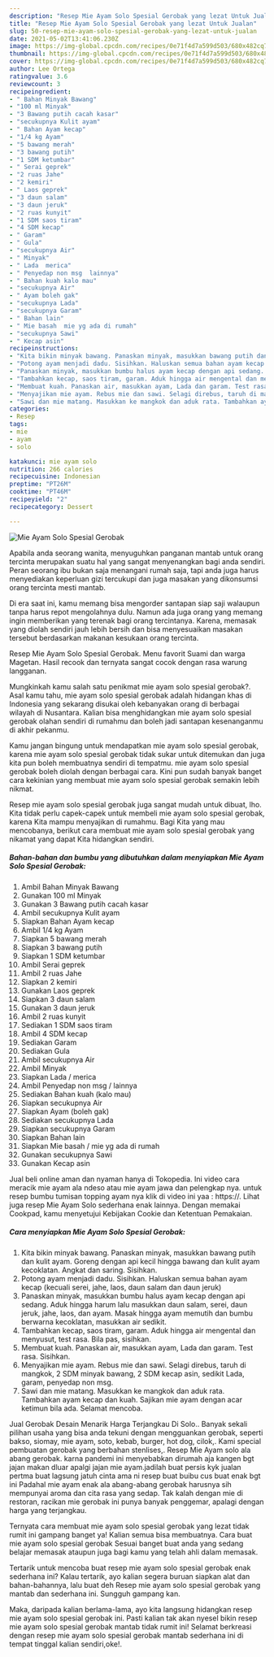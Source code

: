 ```yaml
---
description: "Resep Mie Ayam Solo Spesial Gerobak yang lezat Untuk Jualan"
title: "Resep Mie Ayam Solo Spesial Gerobak yang lezat Untuk Jualan"
slug: 50-resep-mie-ayam-solo-spesial-gerobak-yang-lezat-untuk-jualan
date: 2021-05-02T13:41:06.230Z
image: https://img-global.cpcdn.com/recipes/0e71f4d7a599d503/680x482cq70/mie-ayam-solo-spesial-gerobak-foto-resep-utama.jpg
thumbnail: https://img-global.cpcdn.com/recipes/0e71f4d7a599d503/680x482cq70/mie-ayam-solo-spesial-gerobak-foto-resep-utama.jpg
cover: https://img-global.cpcdn.com/recipes/0e71f4d7a599d503/680x482cq70/mie-ayam-solo-spesial-gerobak-foto-resep-utama.jpg
author: Lee Ortega
ratingvalue: 3.6
reviewcount: 3
recipeingredient:
- " Bahan Minyak Bawang"
- "100 ml Minyak"
- "3 Bawang putih cacah kasar"
- "secukupnya Kulit ayam"
- " Bahan Ayam kecap"
- "1/4 kg Ayam"
- "5 bawang merah"
- "3 bawang putih"
- "1 SDM ketumbar"
- " Serai geprek"
- "2 ruas Jahe"
- "2 kemiri"
- " Laos geprek"
- "3 daun salam"
- "3 daun jeruk"
- "2 ruas kunyit"
- "1 SDM saos tiram"
- "4 SDM kecap"
- " Garam"
- " Gula"
- "secukupnya Air"
- " Minyak"
- " Lada  merica"
- " Penyedap non msg  lainnya"
- " Bahan kuah kalo mau"
- "secukupnya Air"
- " Ayam boleh gak"
- "secukupnya Lada"
- "secukupnya Garam"
- " Bahan lain"
- " Mie basah  mie yg ada di rumah"
- "secukupnya Sawi"
- " Kecap asin"
recipeinstructions:
- "Kita bikin minyak bawang. Panaskan minyak, masukkan bawang putih dan kulit ayam. Goreng dengan api kecil hingga bawang dan kulit ayam kecoklatan. Angkat dan saring. Sisihkan."
- "Potong ayam menjadi dadu. Sisihkan. Haluskan semua bahan ayam kecap (kecuali serei, jahe, laos, daun salam dan daun jeruk)"
- "Panaskan minyak, masukkan bumbu halus ayam kecap dengan api sedang. Aduk hingga harum lalu masukkan daun salam, serei, daun jeruk, jahe, laos, dan ayam. Masak hingga ayam memutih dan bumbu berwarna kecoklatan, masukkan air sedikit."
- "Tambahkan kecap, saos tiram, garam. Aduk hingga air mengental dan menyusut, test rasa. Bila pas, sisihkan."
- "Membuat kuah. Panaskan air, masukkan ayam, Lada dan garam. Test rasa. Sisihkan."
- "Menyajikan mie ayam. Rebus mie dan sawi. Selagi direbus, taruh di mangkok, 2 SDM minyak bawang, 2 SDM kecap asin, sedikit Lada, garam, penyedap non msg."
- "Sawi dan mie matang. Masukkan ke mangkok dan aduk rata. Tambahkan ayam kecap dan kuah. Sajikan mie ayam dengan acar ketimun bila ada. Selamat mencoba."
categories:
- Resep
tags:
- mie
- ayam
- solo

katakunci: mie ayam solo 
nutrition: 266 calories
recipecuisine: Indonesian
preptime: "PT26M"
cooktime: "PT46M"
recipeyield: "2"
recipecategory: Dessert

---
```



![Mie Ayam Solo Spesial Gerobak](https://img-global.cpcdn.com/recipes/0e71f4d7a599d503/680x482cq70/mie-ayam-solo-spesial-gerobak-foto-resep-utama.jpg)

Apabila anda seorang wanita, menyuguhkan panganan mantab untuk orang tercinta merupakan suatu hal yang sangat menyenangkan bagi anda sendiri. Peran seorang ibu bukan saja menangani rumah saja, tapi anda juga harus menyediakan keperluan gizi tercukupi dan juga masakan yang dikonsumsi orang tercinta mesti mantab.

Di era  saat ini, kamu memang bisa mengorder santapan siap saji walaupun tanpa harus repot mengolahnya dulu. Namun ada juga orang yang memang ingin memberikan yang terenak bagi orang tercintanya. Karena, memasak yang diolah sendiri jauh lebih bersih dan bisa menyesuaikan masakan tersebut berdasarkan makanan kesukaan orang tercinta. 

Resep Mie Ayam Solo Spesial Gerobak. Menu favorit Suami dan warga Magetan. Hasil recook dan ternyata sangat cocok dengan rasa warung langganan.

Mungkinkah kamu salah satu penikmat mie ayam solo spesial gerobak?. Asal kamu tahu, mie ayam solo spesial gerobak adalah hidangan khas di Indonesia yang sekarang disukai oleh kebanyakan orang di berbagai wilayah di Nusantara. Kalian bisa menghidangkan mie ayam solo spesial gerobak olahan sendiri di rumahmu dan boleh jadi santapan kesenanganmu di akhir pekanmu.

Kamu jangan bingung untuk mendapatkan mie ayam solo spesial gerobak, karena mie ayam solo spesial gerobak tidak sukar untuk ditemukan dan juga kita pun boleh membuatnya sendiri di tempatmu. mie ayam solo spesial gerobak boleh diolah dengan berbagai cara. Kini pun sudah banyak banget cara kekinian yang membuat mie ayam solo spesial gerobak semakin lebih nikmat.

Resep mie ayam solo spesial gerobak juga sangat mudah untuk dibuat, lho. Kita tidak perlu capek-capek untuk membeli mie ayam solo spesial gerobak, karena Kita mampu menyajikan di rumahmu. Bagi Kita yang mau mencobanya, berikut cara membuat mie ayam solo spesial gerobak yang nikamat yang dapat Kita hidangkan sendiri.

<!--inarticleads1-->

##### Bahan-bahan dan bumbu yang dibutuhkan dalam menyiapkan Mie Ayam Solo Spesial Gerobak:

1. Ambil  Bahan Minyak Bawang
1. Gunakan 100 ml Minyak
1. Gunakan 3 Bawang putih cacah kasar
1. Ambil secukupnya Kulit ayam
1. Siapkan  Bahan Ayam kecap
1. Ambil 1/4 kg Ayam
1. Siapkan 5 bawang merah
1. Siapkan 3 bawang putih
1. Siapkan 1 SDM ketumbar
1. Ambil  Serai geprek
1. Ambil 2 ruas Jahe
1. Siapkan 2 kemiri
1. Gunakan  Laos geprek
1. Siapkan 3 daun salam
1. Gunakan 3 daun jeruk
1. Ambil 2 ruas kunyit
1. Sediakan 1 SDM saos tiram
1. Ambil 4 SDM kecap
1. Sediakan  Garam
1. Sediakan  Gula
1. Ambil secukupnya Air
1. Ambil  Minyak
1. Siapkan  Lada / merica
1. Ambil  Penyedap non msg / lainnya
1. Sediakan  Bahan kuah (kalo mau)
1. Siapkan secukupnya Air
1. Siapkan  Ayam (boleh gak)
1. Sediakan secukupnya Lada
1. Siapkan secukupnya Garam
1. Siapkan  Bahan lain
1. Siapkan  Mie basah / mie yg ada di rumah
1. Gunakan secukupnya Sawi
1. Gunakan  Kecap asin


Jual beli online aman dan nyaman hanya di Tokopedia. Ini video cara meracik mie ayam ala ndeso atau mie ayam jawa dan pelengkap nya. untuk resep bumbu tumisan topping ayam nya klik di video ini yaa : https://. Lihat juga resep Mie Ayam Solo sederhana enak lainnya. Dengan memakai Cookpad, kamu menyetujui Kebijakan Cookie dan Ketentuan Pemakaian. 

<!--inarticleads2-->

##### Cara menyiapkan Mie Ayam Solo Spesial Gerobak:

1. Kita bikin minyak bawang. Panaskan minyak, masukkan bawang putih dan kulit ayam. Goreng dengan api kecil hingga bawang dan kulit ayam kecoklatan. Angkat dan saring. Sisihkan.
1. Potong ayam menjadi dadu. Sisihkan. Haluskan semua bahan ayam kecap (kecuali serei, jahe, laos, daun salam dan daun jeruk)
1. Panaskan minyak, masukkan bumbu halus ayam kecap dengan api sedang. Aduk hingga harum lalu masukkan daun salam, serei, daun jeruk, jahe, laos, dan ayam. Masak hingga ayam memutih dan bumbu berwarna kecoklatan, masukkan air sedikit.
1. Tambahkan kecap, saos tiram, garam. Aduk hingga air mengental dan menyusut, test rasa. Bila pas, sisihkan.
1. Membuat kuah. Panaskan air, masukkan ayam, Lada dan garam. Test rasa. Sisihkan.
1. Menyajikan mie ayam. Rebus mie dan sawi. Selagi direbus, taruh di mangkok, 2 SDM minyak bawang, 2 SDM kecap asin, sedikit Lada, garam, penyedap non msg.
1. Sawi dan mie matang. Masukkan ke mangkok dan aduk rata. Tambahkan ayam kecap dan kuah. Sajikan mie ayam dengan acar ketimun bila ada. Selamat mencoba.


Jual Gerobak Desain Menarik Harga Terjangkau Di Solo.. Banyak sekali pilihan usaha yang bisa anda tekuni dengan mengguankan gerobak, seperti bakso, siomay, mie ayam, soto, kebab, burger, hot dog, cilok,. Kami special pembuatan gerobak yang berbahan stenlises,. Resep Mie Ayam solo ala abang gerobak. karna pandemi ini menyebabkan dirumah aja kangen bgt jajan makan dluar apalgi jajan mie ayam.jadilah buat persis kyk jualan pertma buat lagsung jatuh cinta ama ni resep buat buibu cus buat enak bgt ini Padahal mie ayam enak ala abang-abang gerobak harusnya sih mempunyai aroma dan cita rasa yang sedap. Tak kalah dengan mie di restoran, racikan mie gerobak ini punya banyak penggemar, apalagi dengan harga yang terjangkau. 

Ternyata cara membuat mie ayam solo spesial gerobak yang lezat tidak rumit ini gampang banget ya! Kalian semua bisa membuatnya. Cara buat mie ayam solo spesial gerobak Sesuai banget buat anda yang sedang belajar memasak ataupun juga bagi kamu yang telah ahli dalam memasak.

Tertarik untuk mencoba buat resep mie ayam solo spesial gerobak enak sederhana ini? Kalau tertarik, ayo kalian segera buruan siapkan alat dan bahan-bahannya, lalu buat deh Resep mie ayam solo spesial gerobak yang mantab dan sederhana ini. Sungguh gampang kan. 

Maka, daripada kalian berlama-lama, ayo kita langsung hidangkan resep mie ayam solo spesial gerobak ini. Pasti kalian tak akan nyesel bikin resep mie ayam solo spesial gerobak mantab tidak rumit ini! Selamat berkreasi dengan resep mie ayam solo spesial gerobak mantab sederhana ini di tempat tinggal kalian sendiri,oke!.

